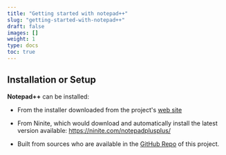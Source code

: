 ```yaml
---
title: "Getting started with notepad++"
slug: "getting-started-with-notepad++"
draft: false
images: []
weight: 1
type: docs
toc: true
---
```


## Installation or Setup
**Notepad++** can be installed:
* From the installer downloaded from the project's [web site][1]
* From Ninite, which would download and automatically install the latest version available: https://ninite.com/notepadplusplus/
* Built from sources who are available in the [GitHub Repo][2] of this project.


  [1]: https://notepad-plus-plus.org
  [2]: https://github.com/notepad-plus-plus/notepad-plus-plus

